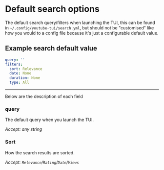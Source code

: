 # Default search options

The default search query/filters when launching the TUI, this can be found in `~/.config/youtube-tui/search.yml`, but should not be "customised" like how you would to a config file because it's just a configurable default value.

## Example search default value

```yaml
query: ''
filters:
  sort: Relevance
  date: None
  duration: None
  type: All
```

<hr>

Below are the description of each field

### query

The default query when you launch the TUI.

*Accept: any string*

### Sort

How the search results are sorted.

*Accept: `Relevance`/`Rating`/`Date`/`Views`*
